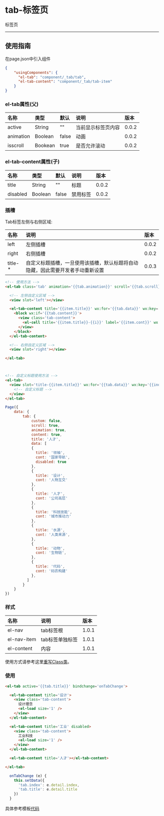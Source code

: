 # tab-标签页

标签页

---

## 使用指南

在page.json中引入组件

```json
{
    "usingComponents": {
      "el-tab": "component/_tab/tab",
      "el-tab-content": "component/_tab/tab-item"
    }
}
```

### el-tab属性\(父\)

| 名称 | 类型 | 默认 | 说明 | 版本 |
| :--- | :--- | :--- | :--- | :--- |
| active | String | "" | 当前显示标签页内容 | 0.0.2 |
| animation | Boolean | false | 动画 | 0.0.2 |
| isscroll | Bookean | true | 是否允许滚动 | 0.0.2 |

### el-tab-content属性\(子\)

| 名称 | 类型 | 默认 | 说明 | 版本 |
| :--- | :--- | :--- | :--- | :--- |
| title | String | "" | 标题 | 0.0.2 |
| disabled | Boolean | false | 禁用标签 | 0.0.2 |

### 插槽

Tab标签左侧与右侧区域:

| 名称 | 说明 | 版本 |
| :--- | :--- | :--- |
| left | 左侧插槽 | 0.0.2 |
| right | 右侧插槽 | 0.0.2 |
| title-\* | 自定义标题插槽，一旦使用该插槽，默认标题将自动隐藏，因此需要开发者手动重新设置 | 0.0.3 |

```html
<!-- 使用方法 -->
<el-tab class='tab' animation='{{tab.animation}}' scroll='{{tab.scroll}}' active='{{tab.title}}' bindchange='onTabChange'>

  <!-- 左侧自定义区域 -->
  <view slot='left'></view>

  <el-tab-content title='{{item.title}}' wx:for='{{tab.data}}' wx:key='{{index}}' disabled='{{item.disabled}}'>
    <block wx:if='{{tab.content}}'>
      <view class='tab-content'>
        <el-cell title='{{item.title}}-{{i}}' label='{{item.cont}}' wx:for='{{10}}' wx:for-item='i' wx:key='{{i}}' islink></el-cell>
      </view>
    </block>
  </el-tab-content>

  <!-- 右侧自定义区域 -->
  <view slot='right'></view>

</el-tab>



<!-- 自定义标题使用方法 -->
<el-tab>
  <view slot='title-{{item.title}}' wx:for='{{tab.data}}' wx:key='{{index}}'>
    <!-- 自定义标题 -->
  </view>
</el-tab>
```

```js
Page({
    data: {
        tab: {
            custom: false,
            scroll: true,
            animation: true,
            content: true,
            title: '人才',
            data: [
            {
              title: '领袖',
              cont: '国家导航',
              disabled: true
            },
            {
              title: '设计',
              cont: '人物互交'
            },
            {
              title: '人才',
              cont: '公司高层'
            },
            {
              title: '科技技能',
              cont: '城市推动力'
            },
            {
              title: '水源',
              cont: '人类来源',
            },
            {
              title: '动物',
              cont: '生物链',
            },
            {
              title: '代码',
              cont: '码农构建'
            },
          ]
        }
    }
})
```

### 样式

| 名称 | 说明 | 版本 |
| :--- | :--- | :--- |
| el-nav | tab标签根 | 1.0.1 |
| el-nav-item | tab标签单独标签 | 1.0.1 |
| el-content | 内容 | 1.0.1 |

使用方式请参考这里[重写Class类](/zhong-xie-class-lei.md)。

### 使用

```html
<el-tab active='{{tab.title}}' bindchange='onTabChange'>

  <el-tab-content title='设计'>
    <view class='tab-content'>
      设计理念
      <el-load size='1' />
    </view>
  </el-tab-content>

  <el-tab-content title='工业' disabled>
    <view class='tab-content'>
      工业科技
      <el-load size='1' />
    </view>
  </el-tab-content>

  <el-tab-content title='人才'></el-tab-content>

</el-tab>
```

```js
  onTabChange (e) {
    this.setData({
      'tab.index': e.detail.index,
      'tab.title': e.detail.title
    })
  }
```

具体参考模板[代码](https://github.com/cabbagelol/wxapp-el-ui/tree/master/component/_tab)

